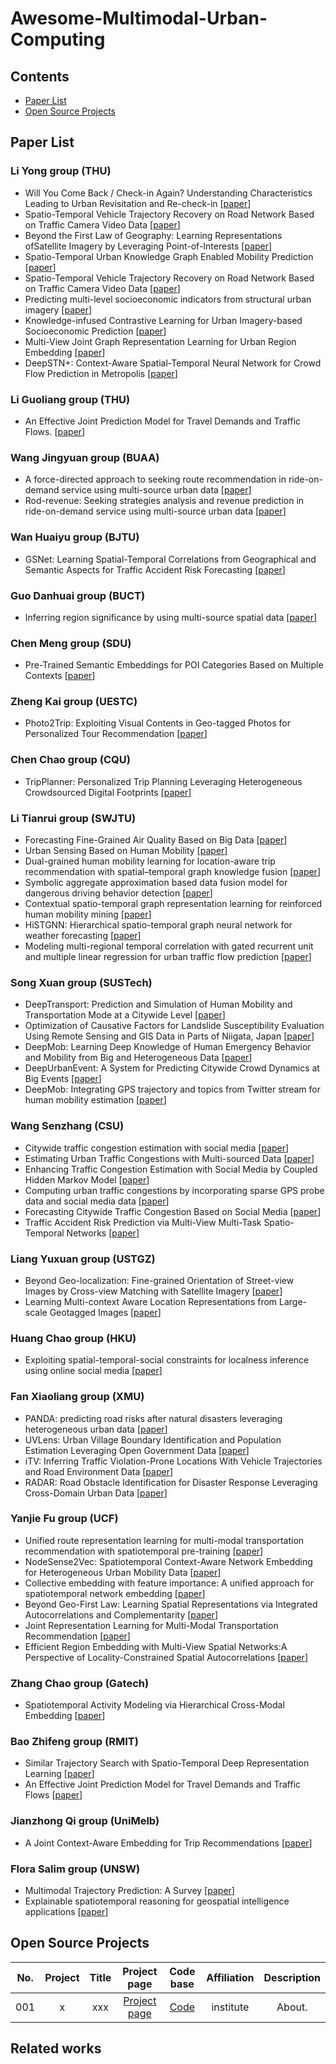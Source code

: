 # Awesome-Multimodal-Urban-Computing

## Contents

- [Paper List](#paper-list) 
- [Open Source Projects](#open-source-projects)

## Paper List
### Li Yong group (THU)

  - Will You Come Back / Check-in Again? Understanding Characteristics Leading to Urban Revisitation and Re-check-in
  [[paper](https://dl.acm.org/doi/pdf/10.1145/3411812?casa_token=-603bVK6scwAAAAA:13Whn8f41erDnU4x9ttxXyCUQfGjJzMik8jn2Sf9kt0IYUXrT9x7-c_evhMfc37VLhxL6aezYCfl95Ig)] 
  - Spatio-Temporal Vehicle Trajectory Recovery on Road Network Based on Traffic Camera Video Data
  [[paper](https://dl.acm.org/doi/pdf/10.1145/3534678.3539186)] 
  - Beyond the First Law of Geography: Learning Representations ofSatellite Imagery by Leveraging Point-of-Interests
  [[paper](https://dl.acm.org/doi/pdf/10.1145/3485447.3512149)] 
  - Spatio-Temporal Urban Knowledge Graph Enabled Mobility Prediction
  [[paper](https://dl.acm.org/doi/pdf/10.1145/3494993)]
  - Spatio-Temporal Vehicle Trajectory Recovery on Road Network Based on Traffic Camera Video Data
  [[paper](https://dl.acm.org/doi/pdf/10.1145/3474717.3483987?casa_token=r4GTEmlgSw0AAAAA:xf6jN-fH70AW65lWF7JL82CvYxYshvS1b9-rQe9Sww8UI0j5nrI9ScjB2euIdP9Zt_2FRpczvpoi6lVC)]
  - Predicting multi-level socioeconomic indicators from structural urban imagery
  [[paper](https://dl.acm.org/doi/pdf/10.1145/3511808.3557153)]
  - Knowledge-infused Contrastive Learning for Urban Imagery-based Socioeconomic Prediction
  [[paper](https://dl.acm.org/doi/pdf/10.1145/3543507.3583876)]
  - Multi-View Joint Graph Representation Learning for Urban Region Embedding
  [[paper](https://fi.ee.tsinghua.edu.cn/public/publications/301ad6d8-92b8-11eb-96bc-0242ac120003.pdf)]
  - DeepSTN+: Context-Aware Spatial-Temporal Neural Network for Crowd Flow Prediction in Metropolis
  [[paper](https://ojs.aaai.org/index.php/AAAI/article/view/3892)]

### Li Guoliang group (THU)
  - An Effective Joint Prediction Model for Travel Demands and Traffic Flows.
  [[paper](https://ieeexplore.ieee.org/stamp/stamp.jsp?arnumber=9458698&casa_token=MaWtkqMEWUUAAAAA:fzmHqfiVsKMVPPYfRV1f9wdyr1jKdVpLlPIphl7Z6ioXE0tvFv_-CIjif62LnBrCZpaDwuBwhIjIeM8&tag=1)]

### Wang Jingyuan group (BUAA)
  - A force-directed approach to seeking route recommendation in ride-on-demand service using multi-source urban data
  [[paper](https://ieeexplore.ieee.org/stamp/stamp.jsp?arnumber=9238459&casa_token=KDIHSyCbjKgAAAAA:HqI7iwTEB5YqDECOkfZ1DidS2sx2iq6uM48TXRlzX3WyL8QqyWf2z0tAhtFkDEfLoWXln-OEwJ6Q4C8&tag=1)]
  - Rod-revenue: Seeking strategies analysis and revenue prediction in ride-on-demand service using multi-source urban data
  [[paper](https://ieeexplore.ieee.org/stamp/stamp.jsp?arnumber=8733999&casa_token=lhJGs3710j8AAAAA:VhS8TO4oyI1uU-Fe-TNbogjxVoHmXHAAJX15ciwL0w5nHIMlcJl-WbsQAJpgD2soweuEpA5l_OUROSc)]

### Wan Huaiyu group (BJTU)
  - GSNet: Learning Spatial-Temporal Correlations from Geographical and Semantic Aspects for Traffic Accident Risk Forecasting
  [[paper](https://ojs.aaai.org/index.php/AAAI/article/view/16566)]

### Guo Danhuai group (BUCT)
  - Inferring region significance by using multi-source spatial data
  [[paper](https://link.springer.com/article/10.1007/s00521-019-04070-7)]

### Chen Meng group (SDU)
  - Pre-Trained Semantic Embeddings for POI Categories Based on Multiple Contexts
  [[paper](https://ieeexplore.ieee.org/stamp/stamp.jsp?arnumber=9935324&casa_token=Qu2MdD7JA5QAAAAA:k8kbEUxYfPRyTIzUb29rPEzyA61DwUZ5PzJlwFiruEYAxm1KoEhIZzPly1AJztKV18wdw_arlvkjHis&tag=1)]

### Zheng Kai group (UESTC)
  - Photo2Trip: Exploiting Visual Contents in Geo-tagged Photos for Personalized Tour Recommendation
  [[paper](https://dl.acm.org/doi/pdf/10.1145/3123266.3123336?casa_token=3oivUX5VwrYAAAAA:-2Qoyg8f5yZRjcH3ebZL-z6dDYZxOKRNLGLrIfkdxVJ4-qa-tHUtIsY0c1MIdlUTQL39Uj2_pywN0c2e)]

### Chen Chao group (CQU)
  - TripPlanner: Personalized Trip Planning Leveraging Heterogeneous Crowdsourced Digital Footprints
  [[paper](https://ieeexplore.ieee.org/stamp/stamp.jsp?arnumber=6951432&casa_token=RHnlU4MWS-AAAAAA:LQ9gSNTx_KByl4JRJeHbhRZKbbZF4vSeQNESLSX6TS8ErIe4qL7DhoEbD249JdzLG46vUmipzKbv7EU)]

### Li Tianrui group (SWJTU)
  - Forecasting Fine-Grained Air Quality Based on Big Data
  [[paper](https://dl.acm.org/doi/pdf/10.1145/2783258.2788573?casa_token=DepF7HHb9E8AAAAA:Me3v68Ijh5ohYgXyn3P4BJZBbBF8IHCmBFWDr1TmDnhiSkHjyuWP0HuAzplzAtkqrxXtlcN1fv9GSLgK)]
  - Urban Sensing Based on Human Mobility
  [[paper](https://dl.acm.org/doi/pdf/10.1145/2971648.2971735?casa_token=x-A0VT2gRjsAAAAA:haY3mv9ZnLSOOXptCRk-FJy2JRFVIf88Z2of122Vld9_fiQMBVLSL5DQdOl05eU-298B_WouherkjRHd)]
  - Dual-grained human mobility learning for location-aware trip recommendation with spatial–temporal graph knowledge fusion
  [[paper](https://dl.acm.org/doi/pdf/10.1145/2971648.2971735?casa_token=x-A0VT2gRjsAAAAA:haY3mv9ZnLSOOXptCRk-FJy2JRFVIf88Z2of122Vld9_fiQMBVLSL5DQdOl05eU-298B_WouherkjRHd)]
  - Symbolic aggregate approximation based data fusion model for dangerous driving behavior detection
  [[paper](https://www.sciencedirect.com/science/article/abs/pii/S0020025522008076)]
  - Contextual spatio-temporal graph representation learning for reinforced human mobility mining
  [[paper](https://www.sciencedirect.com/science/article/abs/pii/S0020025522004819)]
  - HiSTGNN: Hierarchical spatio-temporal graph neural network for weather forecasting   [[paper](https://zhangjunbo.org/pdf/2023_INS_HiSTGNN.pdf)]
  - Modeling multi-regional temporal correlation with gated recurrent unit and multiple linear regression for urban traffic flow prediction  [[paper](https://www.sciencedirect.com/science/article/abs/pii/S0950705122013338)]

### Song Xuan group (SUSTech)
  - DeepTransport: Prediction and Simulation of Human Mobility and Transportation Mode at a Citywide Level
  [[paper](https://dl.acm.org/doi/abs/10.5555/3060832.3060987)]
  - Optimization of Causative Factors for Landslide Susceptibility Evaluation Using Remote Sensing and GIS Data in Parts of Niigata, Japan
  [[paper](https://journals.plos.org/plosone/article?id=10.1371/journal.pone.0133262)]
  - DeepMob: Learning Deep Knowledge of Human Emergency Behavior and Mobility from Big and Heterogeneous Data
  [[paper](https://dl.acm.org/doi/abs/10.1145/3057280?casa_token=RDXjxqCYCCEAAAAA:iXOtzNRcK_fO5bKzVA9GgKtIoQRho1cJSerow7khjv7Jh0c_VD5wULGeUC_EkAINn0vdvL2VuZkJ_I2h)]
  - DeepUrbanEvent: A System for Predicting Citywide Crowd Dynamics at Big Events
  [[paper](https://dl.acm.org/doi/pdf/10.1145/3292500.3330654?casa_token=1-tOoL9o8jIAAAAA:_vaxaOlhK7v-Ry480JpcKkBhhJhtkhylJ1M2cVGJwulqPYixYadUo7ZrihS3CfDFQunNfFW7hmRuZF3e)]
  - DeepMob: Integrating GPS trajectory and topics from Twitter stream for human mobility estimation
  [[paper](https://journal.hep.com.cn/fcs/EN/article/downloadArticleFile.do?attachType=PDF&id=19960)]

### Wang Senzhang (CSU)
  - Citywide traffic congestion estimation with social media
  [[paper](https://dl.acm.org/doi/abs/10.1145/2820783.2820829)]
  - Estimating Urban Traffic Congestions with Multi-sourced Data
  [[paper](https://ieeexplore.ieee.org/abstract/document/7517782?casa_token=H4WsNdho-kgAAAAA:W6-cfFsKIaaZaFl2ZTMmQHwF_nIGlf8w6CLCmq2LPXCDWD8d1NucR_hFmKrYqbYWbgZTya22KmMXyxU)]
  - Enhancing Traffic Congestion Estimation with Social Media by Coupled Hidden Markov Model
  [[paper](https://link.springer.com/chapter/10.1007/978-3-319-46227-1_16)]
  - Computing urban traffic congestions by incorporating sparse GPS probe data and social media data
  [[paper](https://dl.acm.org/doi/abs/10.1145/3057281)]
  - Forecasting Citywide Traffic Congestion Based on Social Media
  [[paper](https://link.springer.com/article/10.1007/s11277-018-5495-x)]
  - Traffic Accident Risk Prediction via Multi-View Multi-Task Spatio-Temporal Networks
  [[paper](https://ieeexplore.ieee.org/abstract/document/9652050?casa_token=W0joK3Xd_7AAAAAA:rGqepn974PlPEVxopN65ua-AVxuKp5GYXjRZC3prlD0cdnYpRBa9yaOwZ4zrHRSJX7xNPX5rLiuSRD8)]


### Liang Yuxuan group (USTGZ)
  - Beyond Geo-localization: Fine-grained Orientation of Street-view Images by Cross-view Matching with Satellite Imagery
  [[paper](https://dl.acm.org/doi/pdf/10.1145/3503161.3548102)]
  - Learning Multi-context Aware Location Representations from Large-scale Geotagged Images
  [[paper](https://dl.acm.org/doi/pdf/10.1145/3474085.3475268)]

### Huang Chao group (HKU)
  - Exploiting spatial-temporal-social constraints for localness inference using online social media
  [[paper](https://ieeexplore.ieee.org/abstract/document/7752247)]

### Fan Xiaoliang group (XMU)
  - PANDA: predicting road risks after natural disasters leveraging heterogeneous urban data
  [[paper](https://link.springer.com/article/10.1007/s42486-022-00095-5)]
  - UVLens: Urban Village Boundary Identification and Population Estimation Leveraging Open Government Data
  [[paper](https://dl.acm.org/doi/pdf/10.1145/3463495)]
  - iTV: Inferring Traffic Violation-Prone Locations With Vehicle Trajectories and Road Environment Data
  [[paper](https://ieeexplore.ieee.org/stamp/stamp.jsp?arnumber=9171429)]
  - RADAR: Road Obstacle Identification for Disaster Response Leveraging Cross-Domain Urban Data
  [[paper](https://dl.acm.org/doi/pdf/10.1145/3161159)]

### Yanjie Fu group (UCF)
  - Unified route representation learning for multi-modal transportation recommendation with spatiotemporal pre-training
  [[paper]([https://link.springer.com/article/10.1007/s42486-022-00095-5](https://link.springer.com/article/10.1007/s00778-022-00748-y))]
  - NodeSense2Vec: Spatiotemporal Context-Aware Network Embedding for Heterogeneous Urban Mobility Data
  [[paper](https://ieeexplore.ieee.org/stamp/stamp.jsp?arnumber=9672072)]
  - Collective embedding with feature importance: A unified approach for spatiotemporal network embedding
  [[paper](https://dl.acm.org/doi/pdf/10.1145/3340531.3412030)]
  - Beyond Geo-First Law: Learning Spatial Representations via Integrated Autocorrelations and Complementarity
  [[paper](https://ieeexplore.ieee.org/stamp/stamp.jsp?arnumber=8970913)]
  - Joint Representation Learning for Multi-Modal Transportation Recommendation
  [[paper](https://ojs.aaai.org/index.php/AAAI/article/download/3894/3772)]
  - Efficient Region Embedding with Multi-View Spatial Networks:A Perspective of Locality-Constrained Spatial Autocorrelations
  [[paper](https://ojs.aaai.org/index.php/AAAI/article/view/3879/3757)]

### Zhang Chao group (Gatech)
  - Spatiotemporal Activity Modeling via Hierarchical Cross-Modal Embedding
  [[paper](https://ieeexplore.ieee.org/stamp/stamp.jsp?arnumber=9050875)]

### Bao Zhifeng group (RMIT)
  - Similar Trajectory Search with Spatio-Temporal Deep Representation Learning
  [[paper](https://dl.acm.org/doi/pdf/10.1145/3466687)]
  - An Effective Joint Prediction Model for Travel Demands and Traffic Flows
  [[paper](https://ieeexplore.ieee.org/iel7/9458599/9458600/09458698.pdf)]

### Jianzhong Qi group (UniMelb)
  - A Joint Context-Aware Embedding for Trip Recommendations
  [[paper](https://ieeexplore.ieee.org/iel7/8725877/8731337/08731399.pdf)]

### Flora Salim group (UNSW)
  - Multimodal Trajectory Prediction: A Survey
  [[paper](https://arxiv.org/pdf/2302.10463)]
  - Explainable spatiotemporal reasoning for geospatial intelligence applications
  [[paper](https://onlinelibrary.wiley.com/doi/pdf/10.1111/tgis.12939)]


## Open Source Projects
| No. | Project | Title | Project page | Code base | Affiliation | Description |
|:----:|:----:|:----:|:----:|:----:|:----:|:----:|
| 001 | x | xxx | [Project page](https://scholar.google.com/)  | [Code](https://github.com/) | institute | About. |

## Related works
